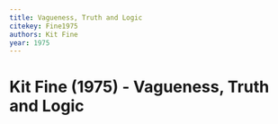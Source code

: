 ```yaml
---
title: Vagueness, Truth and Logic
citekey: Fine1975
authors: Kit Fine
year: 1975
---
```


# Kit Fine (1975) - Vagueness, Truth and Logic



